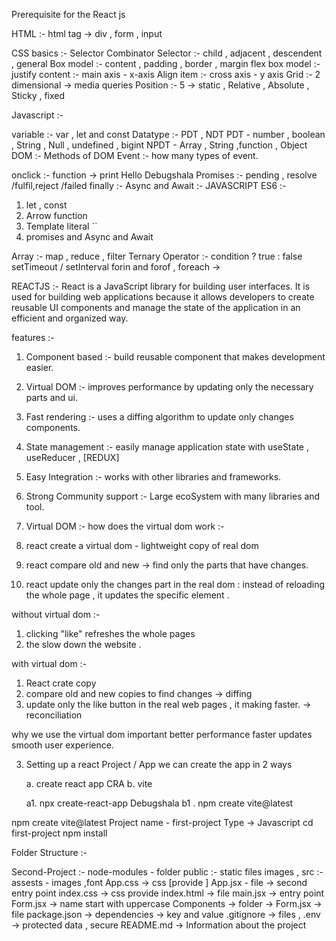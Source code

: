 Prerequisite for the React js

HTML :- html tag -> div , form , input

CSS basics :- Selector
Combinator Selector :- child , adjacent , descendent , general
Box model :- content , padding , border , margin
flex box model :-
justify content :- main axis - x-axis
Align item :- cross axis - y axis
Grid :- 2 dimensional ->
media queries
Position :- 5 -> static , Relative , Absolute , Sticky , fixed

Javascript :-

variable :- var , let and const
Datatype :- PDT , NDT
PDT - number , boolean , String , Null , undefined , bigint
NPDT - Array , String ,function , Object
DOM :- Methods of DOM
Event :- how many types of event.

onclick :- function -> print Hello Debugshala
Promises :- pending , resolve /fulfil,reject /failed
finally :-
Async and Await :-
JAVASCRIPT ES6 :-

1. let , const
2. Arrow function
3. Template literal ``
4. promises and Async and Await

Array :- map , reduce , filter
Ternary Operator :- condition ? true : false
setTimeout / setInterval
forin and forof , foreach ->

REACTJS :-
React is a JavaScript library for building user interfaces. It is used for building web applications because it allows developers to create reusable UI components and manage the state of the application in an efficient and organized way.

features :-

1. Component based :- build reusable component that makes development easier.
2. Virtual DOM :- improves performance by updating only the necessary parts and ui.
3. Fast rendering :- uses a diffing algorithm to update only changes components.
4. State management :- easily manage application state with useState , useReducer , [REDUX]
5. Easy Integration :- works with other libraries and frameworks.
6. Strong Community support :- Large ecoSystem with many libraries and tool.

7. Virtual DOM :-
   how does the virtual dom work :-
8. react create a virtual dom - lightweight copy of real dom
9. react compare old and new -> find only the parts that have changes.
10. react update only the changes part in the real dom : instead of reloading the whole page , it updates the specific element .

without virtual dom :-

1. clicking "like" refreshes the whole pages
2. the slow down the website .

with virtual dom :-

1. React crate copy
2. compare old and new copies to find changes -> diffing
3. update only the like button in the real web pages , it making faster. -> reconciliation

why we use the virtual dom important
better performance
faster updates
smooth user experience.

3. Setting up a react Project / App
   we can create the app in 2 ways

   a. create react app CRA 
   b. vite

   a1. npx create-react-app Debugshala
   b1 . npm create vite@latest

npm create vite@latest
Project name - first-project
Type -> Javascript
cd first-project
npm install




Folder Structure :- 

Second-Project :-
    node-modules - folder 
    public :- static files  images , 
    src :- assests - images ,font
          App.css -> css [provide ]
          App.jsx - file -> second entry point 
          index.css -> css provide 
          index.html -> file
          main.jsx -> entry point
          Form.jsx -> name start with uppercase 
          Components -> folder 
                      -> Form.jsx -> file 
         package.json -> dependencies -> key and value
         .gitignore -> files , 
         .env -> protected data , secure
         README.md -> Information about the project  


